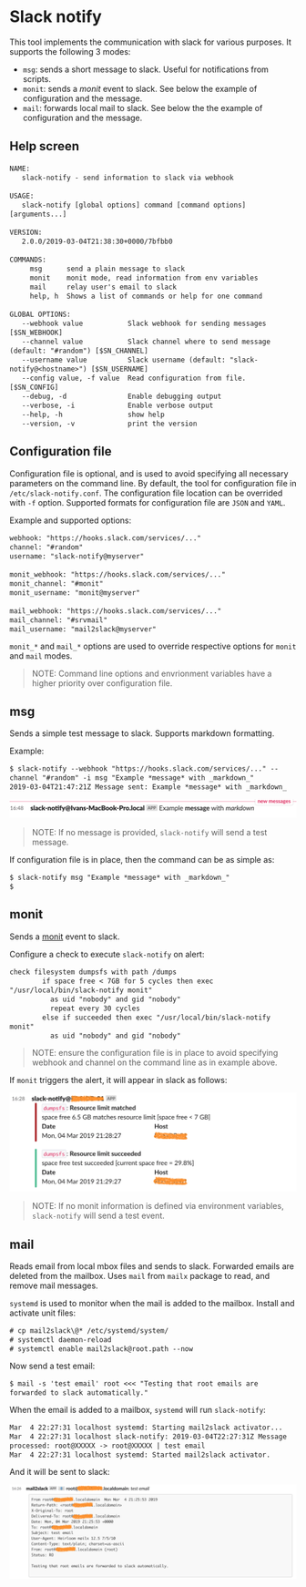 # Slack notify

This tool implements the communication with slack for various purposes. It
supports the following 3 modes:

- `msg`: sends a short message to slack. Useful for notifications from scripts.
- `monit`: sends a *monit* event to slack. See below the example of
  configuration and the message.
- `mail`: forwards local mail to slack. See below the the example of
  configuration and the message.

## Help screen

```
NAME:
   slack-notify - send information to slack via webhook

USAGE:
   slack-notify [global options] command [command options] [arguments...]

VERSION:
   2.0.0/2019-03-04T21:38:30+0000/7bfbb0

COMMANDS:
     msg      send a plain message to slack
     monit    monit mode, read information from env variables
     mail     relay user's email to slack
     help, h  Shows a list of commands or help for one command

GLOBAL OPTIONS:
   --webhook value           Slack webhook for sending messages [$SN_WEBHOOK]
   --channel value           Slack channel where to send message (default: "#random") [$SN_CHANNEL]
   --username value          Slack username (default: "slack-notify@<hostname>") [$SN_USERNAME]
   --config value, -f value  Read configuration from file. [$SN_CONFIG]
   --debug, -d               Enable debugging output
   --verbose, -i             Enable verbose output
   --help, -h                show help
   --version, -v             print the version
```

## Configuration file

Configuration file is optional, and is used to avoid specifying all necessary
parameters on the command line. By default, the tool for configuration file in
`/etc/slack-notify.conf`. The configuration file location can be overrided with
`-f` option. Supported formats for configuration file are `JSON` and `YAML`.

Example and supported options:

```
webhook: "https://hooks.slack.com/services/..."
channel: "#random"
username: "slack-notify@myserver"

monit_webhook: "https://hooks.slack.com/services/..."
monit_channel: "#monit"
monit_username: "monit@myserver"

mail_webhook: "https://hooks.slack.com/services/..."
mail_channel: "#srvmail"
mail_username: "mail2slack@myserver"
```

`monit_*` and `mail_*` options are used to override respective options for
`monit` and `mail` modes. 

> NOTE: Command line options and envrionment variables have a higher priority
> over configuration file.

## msg

Sends a simple test message to slack. Supports markdown formatting.

Example:

    $ slack-notify --webhook "https://hooks.slack.com/services/..." --channel "#random" -i msg "Example *message* with _markdown_"
    2019-03-04T21:47:21Z Message sent: Example *message* with _markdown_

![Slack view](imgs/slack-notify-msg.png)

>NOTE: If no message is provided, `slack-notify` will send a test message.

If configuration file is in place, then the command can be as simple as:

    $ slack-notify msg "Example *message* with _markdown_"
    $

## monit

Sends a [monit](https://mmonit.com/monit/) event to slack.

Configure a check to execute `slack-notify` on alert:

```
check filesystem dumpsfs with path /dumps
        if space free < 7GB for 5 cycles then exec "/usr/local/bin/slack-notify monit"
          as uid "nobody" and gid "nobody"
          repeat every 30 cycles
        else if succeeded then exec "/usr/local/bin/slack-notify monit"
          as uid "nobody" and gid "nobody"
```

>NOTE: ensure the configuration file is in place to avoid specifying webhook and
>channel on the command line as in example above.

If `monit` triggers the alert, it will appear in slack as follows:

![](imgs/slack-notify-monit.png)

>NOTE: If no monit information is defined via environment variables,
>`slack-notify` will send a test event.

## mail

Reads email from local mbox files and sends to slack. Forwarded emails are
deleted from the mailbox. Uses `mail` from `mailx` package to read, and remove
mail messages.

`systemd` is used to monitor when the mail is added to the mailbox. Install and
activate unit files:

    # cp mail2slack\@* /etc/systemd/system/
    # systemctl daemon-reload
    # systemctl enable mail2slack@root.path --now

Now send a test email:

    $ mail -s 'test email' root <<< "Testing that root emails are forwarded to slack automatically."
    
When the email is added to a mailbox, `systemd` will run `slack-notify`:

    Mar  4 22:27:31 localhost systemd: Starting mail2slack activator...
    Mar  4 22:27:31 localhost slack-notify: 2019-03-04T22:27:31Z Message processed: root@XXXXX -> root@XXXXX | test email
    Mar  4 22:27:31 localhost systemd: Started mail2slack activator.

And it will be sent to slack:

![](imgs/slack-notify-mail.png)

